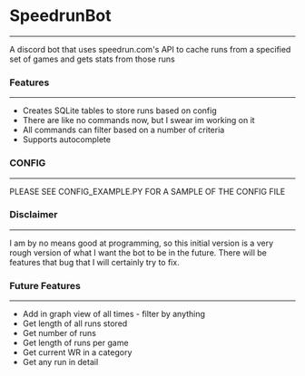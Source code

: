 # SpeedrunBot

---

A discord bot that uses speedrun.com's API to cache runs from a specified set of games and gets stats from those runs

### Features

---

* Creates SQLite tables to store runs based on config
* There are like no commands now, but I swear im working on it
* All commands can filter based on a number of criteria
* Supports autocomplete

### CONFIG

---

PLEASE SEE CONFIG_EXAMPLE.PY FOR A SAMPLE OF THE CONFIG FILE

### Disclaimer

---

I am by no means good at programming, 
so this initial version is a very rough version of what I want the bot to be in the future. There will be features that bug that I will certainly try to fix. 

### Future Features

---

* Add in graph view of all times - filter by anything
* Get length of all runs stored
* Get number of runs
* Get length of runs per game
* Get current WR in a category
* Get any run in detail
